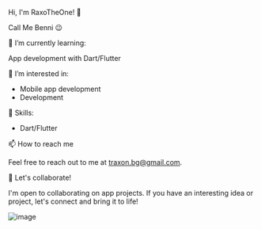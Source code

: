 Hi, I'm RaxoTheOne! 👋

Call Me Benni 😉

🌱 I’m currently learning:

App development with Dart/Flutter

👀 I’m interested in:

- Mobile app development
- Development

💼 Skills:

- Dart/Flutter

📫 How to reach me

Feel free to reach out to me at traxon.bg@gmail.com.

🚀 Let's collaborate!

I'm open to collaborating on app projects. If you have an interesting idea or project, let's connect and bring it to life!

![image](https://github.com/RaxoTheOne/RaxoTheOne/assets/146965063/3f03a90b-3161-4efb-b4a0-6614d77df06e)

<!---
RaxoTheOne/RaxoTheOne is a ✨ special ✨ repository because its `README.md` (this file) appears on your GitHub profile.
You can click the Preview link to take a look at your changes.
--->

